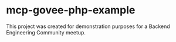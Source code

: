 # mcp-govee-php-example
This project was created for demonstration purposes for a Backend Engineering Community meetup.
